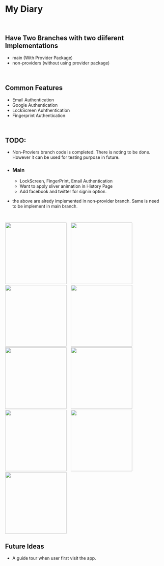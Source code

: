 
# My Diary

&nbsp;

## Have Two Branches with two diiferent Implementations
- main (With Provider Package)
- non-providers (without using provider package)

&nbsp;

## Common Features
- Email Authentication
- Google Authentication
- LockScreen Auhthentication
- Fingerprint Authentication

&nbsp;

## TODO:
  - Non-Proviers branch code is completed. There is noting to be done. However it can be used for testing purpose in future.
  
  - ### Main
    - LockScreen, FingerPrint, Email Authentication 
    - Want to apply sliver animation in History Page
    - Add facebook and twitter for signin option.
  
  - the above are alredy implemented in non-provider branch. Same is need to be implement in main branch.

&nbsp;

<p float="left">
  <img src="https://user-images.githubusercontent.com/57538359/131505691-89679f9e-c897-4ab5-a697-71c3b5798f89.jpeg" width="200" style="margin-right: 10px;" />
  <img src="https://user-images.githubusercontent.com/57538359/131505696-51e0bef3-eff1-4c76-a27d-ef0d414cb50d.jpeg" width="200" style="margin-right: 10px;"/> 
  <img src="https://user-images.githubusercontent.com/57538359/131505698-844a18a5-c98e-4df2-93e1-36f62135915d.jpeg" width="200" style="margin-right: 10px;"/>
  <img src="https://user-images.githubusercontent.com/57538359/131505701-0548f5c6-f762-4c64-ba4d-4ea72ebd2110.jpeg" width="200" style="margin-right: 10px;"/>
  <img src="https://user-images.githubusercontent.com/57538359/131505705-b2bb060c-a4e0-4a82-beb0-47e6adc0c2cf.jpeg" width="200" style="margin-right: 10px;"/>
  <img src="https://user-images.githubusercontent.com/57538359/131505710-5b0b3425-6144-434c-9f44-d6b4b58d77e1.jpeg" width="200" style="margin-right: 10px;"/>
  <img src="https://user-images.githubusercontent.com/57538359/131505714-483da34b-49e1-40c6-909a-907c27082704.jpeg" width="200" style="margin-right: 10px;"/>
  <img src="https://user-images.githubusercontent.com/57538359/131506879-46d0d883-8006-45b4-8b46-37cdc7bfe908.jpeg" width="200" style="margin-right: 10px;"/>
  <img src="https://user-images.githubusercontent.com/57538359/131506883-93462857-6242-420d-8647-682594121ffe.jpeg" width="200" style="margin-right: 10px;"/>
</p>

## Future Ideas
- A guide tour when user first visit the app.
